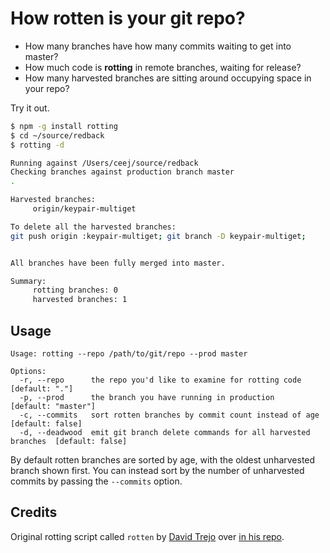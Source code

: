 # How rotten is your git repo?
- How many branches have how many commits waiting to get into master?
- How much code is **rotting** in remote branches, waiting for release?
- How many harvested branches are sitting around occupying space in your repo?

Try it out.

```sh
$ npm -g install rotting
$ cd ~/source/redback
$ rotting -d

Running against /Users/ceej/source/redback
Checking branches against production branch master
.

Harvested branches:
	 origin/keypair-multiget

To delete all the harvested branches:
git push origin :keypair-multiget; git branch -D keypair-multiget;


All branches have been fully merged into master.

Summary:
	 rotting branches: 0
	 harvested branches: 1
```

## Usage

```
Usage: rotting --repo /path/to/git/repo --prod master

Options:
  -r, --repo      the repo you'd like to examine for rotting code             [default: "."]
  -p, --prod      the branch you have running in production                   [default: "master"]
  -c, --commits   sort rotten branches by commit count instead of age         [default: false]
  -d, --deadwood  emit git branch delete commands for all harvested branches  [default: false]
```

By default rotten branches are sorted by age, with the oldest unharvested branch shown first. You can instead sort by the number of unharvested commits by passing the `--commits` option.

## Credits

Original rotting script called `rotten` by [David Trejo](http://dtrejo.com/) over [in his repo](https://github.com/DTrejo/rotten).
